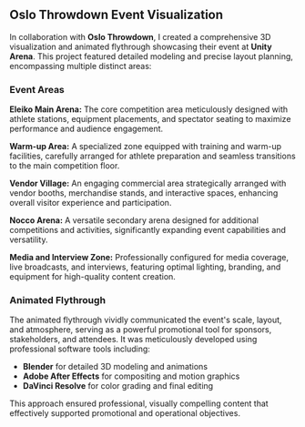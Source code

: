 ## Oslo Throwdown Event Visualization

In collaboration with **Oslo Throwdown**, I created a comprehensive 3D visualization and animated flythrough showcasing their event at **Unity Arena**. This project featured detailed modeling and precise layout planning, encompassing multiple distinct areas:

### Event Areas

**Eleiko Main Arena:** 
The core competition area meticulously designed with athlete stations, equipment placements, and spectator seating to maximize performance and audience engagement.

**Warm-up Area:** A specialized zone equipped with training and warm-up facilities, carefully arranged for athlete preparation and seamless transitions to the main competition floor.

**Vendor Village:** An engaging commercial area strategically arranged with vendor booths, merchandise stands, and interactive spaces, enhancing overall visitor experience and participation.

**Nocco Arena:** A versatile secondary arena designed for additional competitions and activities, significantly expanding event capabilities and versatility.

**Media and Interview Zone:** Professionally configured for media coverage, live broadcasts, and interviews, featuring optimal lighting, branding, and equipment for high-quality content creation.

### Animated Flythrough

The animated flythrough vividly communicated the event's scale, layout, and atmosphere, serving as a powerful promotional tool for sponsors, stakeholders, and attendees. It was meticulously developed using professional software tools including:

- **Blender** for detailed 3D modeling and animations  
- **Adobe After Effects** for compositing and motion graphics  
- **DaVinci Resolve** for color grading and final editing

This approach ensured professional, visually compelling content that effectively supported promotional and operational objectives.